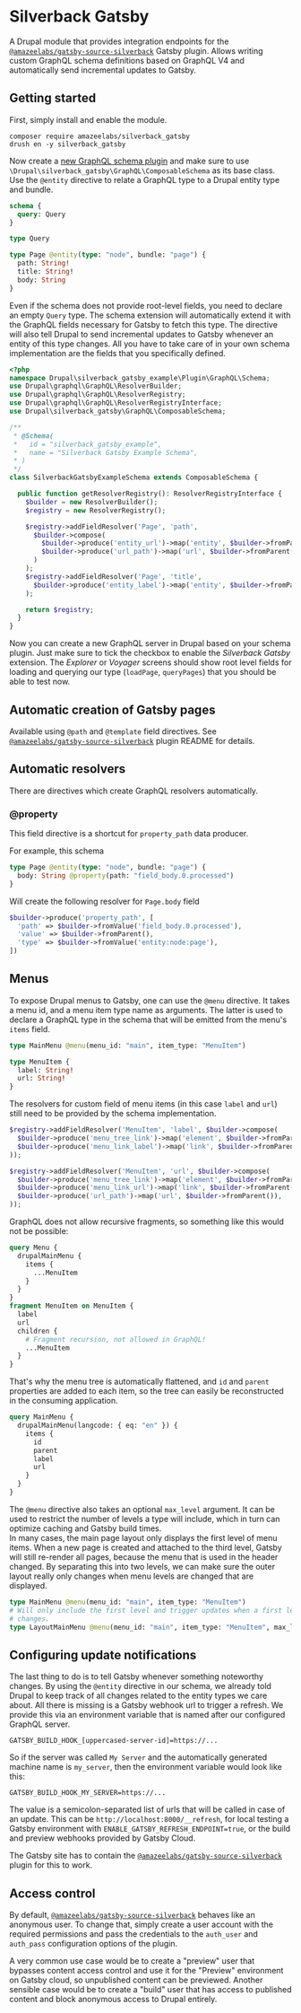 # Silverback Gatsby

A Drupal module that provides integration endpoints for the
[`@amazeelabs/gatsby-source-silverback`][gatsby-source-silverback] Gatsby
plugin. Allows writing custom GraphQL schema definitions based on GraphQL V4 and
automatically send incremental updates to Gatsby.

[gatsby-source-silverback]:
  https://www.npmjs.com/package/@amazeelabs/gatsby-source-silverback

## Getting started

First, simply install and enable the module.

```shell
composer require amazeelabs/silverback_gatsby
drush en -y silverback_gatsby
```

Now create a [new GraphQL schema plugin][plugin] and make sure to use
`\Drupal\silverback_gatsby\GraphQL\ComposableSchema` as its base class. Use the
`@entity` directive to relate a GraphQL type to a Drupal entity type and bundle.

[plugin]:
  https://drupal-graphql.gitbook.io/graphql/v/8.x-4.x/getting-started/custom-schema

```graphql
schema {
  query: Query
}

type Query

type Page @entity(type: "node", bundle: "page") {
  path: String!
  title: String!
  body: String
}
```

Even if the schema does not provide root-level fields, you need to declare an
empty `Query` type. The schema extension will automatically extend it with the
GraphQL fields necessary for Gatsby to fetch this type. The directive will also
tell Drupal to send incremental updates to Gatsby whenever an entity of this
type changes. All you have to take care of in your own schema implementation are
the fields that you specifically defined.

```php
<?php
namespace Drupal\silverback_gatsby_example\Plugin\GraphQL\Schema;
use Drupal\graphql\GraphQL\ResolverBuilder;
use Drupal\graphql\GraphQL\ResolverRegistry;
use Drupal\graphql\GraphQL\ResolverRegistryInterface;
use Drupal\silverback_gatsby\GraphQL\ComposableSchema;

/**
 * @Schema(
 *   id = "silverback_gatsby_example",
 *   name = "Silverback Gatsby Example Schema",
 * )
 */
class SilverbackGatsbyExampleSchema extends ComposableSchema {

  public function getResolverRegistry(): ResolverRegistryInterface {
    $builder = new ResolverBuilder();
    $registry = new ResolverRegistry();

    $registry->addFieldResolver('Page', 'path',
      $builder->compose(
        $builder->produce('entity_url')->map('entity', $builder->fromParent()),
        $builder->produce('url_path')->map('url', $builder->fromParent())
      )
    );
    $registry->addFieldResolver('Page', 'title',
      $builder->produce('entity_label')->map('entity', $builder->fromParent())
    );

    return $registry;
  }
}

```

Now you can create a new GraphQL server in Drupal based on your schema plugin.
Just make sure to tick the checkbox to enable the _Silverback Gatsby_ extension.
The _Explorer_ or _Voyager_ screens should show root level fields for loading
and querying our type (`loadPage`, `queryPages`) that you should be able to test
now.

## Automatic creation of Gatsby pages

Available using `@path` and `@template` field directives. See
[`@amazeelabs/gatsby-source-silverback`](../../../npm/@amazeelabs/gatsby-source-silverback)
plugin README for details.

## Automatic resolvers

There are directives which create GraphQL resolvers automatically.

### @property

This field directive is a shortcut for `property_path` data producer.

For example, this schema

```graphql
type Page @entity(type: "node", bundle: "page") {
  body: String @property(path: "field_body.0.processed")
}
```

Will create the following resolver for `Page.body` field

```php
$builder->produce('property_path', [
  'path' => $builder->fromValue('field_body.0.processed'),
  'value' => $builder->fromParent(),
  'type' => $builder->fromValue('entity:node:page'),
])
```

## Menus

To expose Drupal menus to Gatsby, one can use the `@menu` directive. It takes a
menu id, and a menu item type name as arguments. The latter is used to declare a
GraphQL type in the schema that will be emitted from the menu's `items` field.

```graphql
type MainMenu @menu(menu_id: "main", item_type: "MenuItem")

type MenuItem {
  label: String!
  url: String!
}
```

The resolvers for custom field of menu items (in this case `label` and `url`)
still need to be provided by the schema implementation.

```php
$registry->addFieldResolver('MenuItem', 'label', $builder->compose(
  $builder->produce('menu_tree_link')->map('element', $builder->fromParent()),
  $builder->produce('menu_link_label')->map('link', $builder->fromParent()),
));

$registry->addFieldResolver('MenuItem', 'url', $builder->compose(
  $builder->produce('menu_tree_link')->map('element', $builder->fromParent()),
  $builder->produce('menu_link_url')->map('link', $builder->fromParent()),
  $builder->produce('url_path')->map('url', $builder->fromParent()),
));
```

GraphQL does not allow recursive fragments, so something like this would not be
possible:

```graphql
query Menu {
  drupalMainMenu {
    items {
      ...MenuItem
    }
  }
}
fragment MenuItem on MenuItem {
  label
  url
  children {
    # Fragment recursion, not allowed in GraphQL!
    ...MenuItem
  }
}
```

That's why the menu tree is automatically flattened, and `id` and `parent`
properties are added to each item, so the tree can easily be reconstructed in
the consuming application.

```graphql
query MainMenu {
  drupalMainMenu(langcode: { eq: "en" }) {
    items {
      id
      parent
      label
      url
    }
  }
}
```

The `@menu` directive also takes an optional `max_level` argument. It can be
used to restrict the number of levels a type will include, which in turn can
optimize caching and Gatsby build times.  
In many cases, the main page layout only displays the first level of menu items.
When a new page is created and attached to the third level, Gatsby will still
re-render all pages, because the menu that is used in the header changed. By
separating this into two levels, we can make sure the outer layout really only
changes when menu levels are changed that are displayed.

```graphql
type MainMenu @menu(menu_id: "main", item_type: "MenuItem")
# Will only include the first level and trigger updates when a first level item
# changes.
type LayoutMainMenu @menu(menu_id: "main", item_type: "MenuItem", max_level: 1)
```

## Configuring update notifications

The last thing to do is to tell Gatsby whenever something noteworthy changes. By
using the `@entity` directive in our schema, we already told Drupal to keep
track of all changes related to the entity types we care about. All there is
missing is a Gatsby webhook url to trigger a refresh. We provide this via an
environment variable that is named after our configured GraphQL server.

```dotenv
GATSBY_BUILD_HOOK_[uppercased-server-id]=https://...
```

So if the server was called `My Server` and the automatically generated machine
name is `my_server`, then the environment variable would look like this:

```dotenv
GATSBY_BUILD_HOOK_MY_SERVER=https://...
```

The value is a semicolon-separated list of urls that will be called in case of
an update. This can be `http://localhost:8000/__refresh`, for local testing a
Gatsby environment with `ENABLE_GATSBY_REFRESH_ENDPOINT=true`, or the build and
preview webhooks provided by Gatsby Cloud.

The Gatsby site has to contain the
[`@amazeelabs/gatsby-source-silverback`][gatsby-source-silverback] plugin for
this to work.

## Access control

By default, [`@amazeelabs/gatsby-source-silverback`][gatsby-source-silverback]
behaves like an anonymous user. To change that, simply create a user account
with the required permissions and pass the credentials to the `auth_user` and
`auth_pass` configuration options of the plugin.

A very common use case would be to create a "preview" user that bypasses content
access control and use it for the "Preview" environment on Gatsby cloud, so
unpublished content can be previewed. Another sensible case would be to create a
"build" user that has access to published content and block anonymous access to
Drupal entirely.
